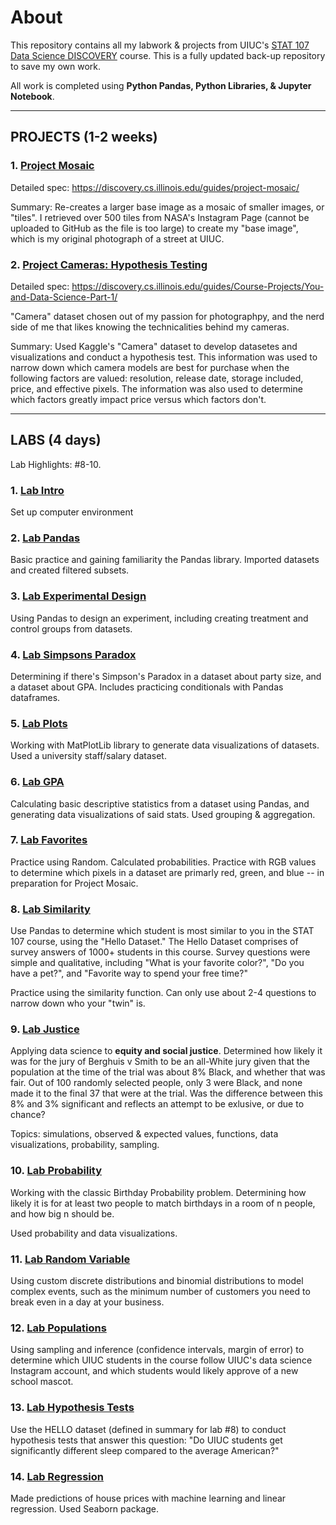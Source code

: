 # About
This repository contains all my labwork & projects from UIUC's [STAT 107 Data Science DISCOVERY](https://discovery.cs.illinois.edu/) course. This is a fully updated back-up repository to save my own work. 

All work is completed using **Python Pandas, Python Libraries, & Jupyter Notebook**.

--------------------------------------------------------------------------------------------------------------------------------------------------------

## PROJECTS (1-2 weeks)

### 1. [Project Mosaic](https://github.com/rkwreck/STAT107_Labs_and_Projects/tree/main/project_mosaic)
Detailed spec: https://discovery.cs.illinois.edu/guides/project-mosaic/

Summary: Re-creates a larger base image as a mosaic of smaller images, or "tiles". I retrieved over 500 tiles from NASA's Instagram Page (cannot be uploaded to GitHub as the file is too large) to create my "base image", which is my original photograph of a street at UIUC. 

### 2. [Project Cameras: Hypothesis Testing](https://github.com/rkwreck/STAT107_Labs_and_Projects/tree/main/project2)
Detailed spec: https://discovery.cs.illinois.edu/guides/Course-Projects/You-and-Data-Science-Part-1/ 

"Camera" dataset chosen out of my passion for photographpy, and the nerd side of me that likes knowing the technicalities behind my cameras. 

Summary: Used Kaggle's "Camera" dataset to develop datasetes and visualizations and conduct a hypothesis test. This information was used to narrow down which camera models are best for purchase when the following factors are valued: resolution, release date, storage included, price, and effective pixels. The information was also used to determine which factors greatly impact price versus which factors don't. 

--------------------------------------------------------------------------------------------------------------------------------------------------------

 ## LABS (4 days)

 Lab Highlights: #8-10. 

 ### 1. [Lab Intro](https://github.com/rkwreck/STAT107_Labs_and_Projects/blob/main/lab_intro/lab_intro.ipynb)
 
 Set up computer environment

 ### 2. [Lab Pandas](https://github.com/rkwreck/STAT107_Labs_and_Projects/blob/main/lab_pandas/lab_pandas.ipynb)
 
 Basic practice and gaining familiarity the Pandas library. Imported datasets and created filtered subsets.

 ### 3. [Lab Experimental Design](https://github.com/rkwreck/STAT107_Labs_and_Projects/blob/main/lab_exp_design/lab_exp_design.ipynb)

 Using Pandas to design an experiment, including creating treatment and control groups from datasets. 

 ### 4. [Lab Simpsons Paradox](https://github.com/rkwreck/STAT107_Labs_and_Projects/blob/main/lab_simpsons_paradox/lab_simpsons_paradox.ipynb)

Determining if there's Simpson's Paradox in a dataset about party size, and a dataset about GPA. Includes practicing conditionals with Pandas dataframes.

 ### 5. [Lab Plots](https://github.com/rkwreck/STAT107_Labs_and_Projects/blob/main/lab_plots/lab_plots.ipynb)

Working with MatPlotLib library to generate data visualizations of datasets. Used a university staff/salary dataset. 

 ### 6. [Lab GPA](https://canvas.illinois.edu/courses/48517/assignments/1033059)

Calculating basic descriptive statistics from a dataset using Pandas, and generating data visualizations of said stats. Used grouping & aggregation. 
  
 ### 7. [Lab Favorites](https://canvas.illinois.edu/courses/48517/assignments/1033060)

Practice using Random. Calculated probabilities. Practice with RGB values to determine which pixels in a dataset are primarly red, green, and blue -- in preparation for Project Mosaic. 

 ### 8. [Lab Similarity](https://github.com/rkwreck/STAT107_Labs_and_Projects/blob/main/lab_similarity/lab_similarity.ipynb)

Use Pandas to determine which student is most similar to you in the STAT 107 course, using the "Hello Dataset." The Hello Dataset comprises of survey answers of 1000+ students in this course. Survey questions were simple and qualitative, including "What is your favorite color?", "Do you have a pet?", and "Favorite way to spend your free time?" 

Practice using the similarity function. Can only use about 2-4 questions to narrow down who your "twin" is. 

 ### 9. [Lab Justice](https://github.com/rkwreck/STAT107_Labs_and_Projects/blob/main/lab_justice/lab_justice.ipynb)

Applying data science to **equity and social justice**. Determined how likely it was for the jury of Berghuis v Smith to be an all-White jury given that the population at the time of the trial was about 8% Black, and whether that was fair. Out of 100 randomly selected people, only 3 were Black, and none made it to the final 37 that were at the trial. Was the difference between this 8% and 3% significant and reflects an attempt to be exlusive, or due to chance? 

Topics: simulations, observed & expected values, functions, data visualizations, probability, sampling.

 ### 10. [Lab Probability](https://github.com/rkwreck/STAT107_Labs_and_Projects/blob/main/lab_probability/lab_probability.ipynb)

 Working with the classic Birthday Probability problem. Determining how likely it is for at least two people to match birthdays in a room of n people, and how big n should be. 

 Used probability and data visualizations. 

 ### 11. [Lab Random Variable](https://github.com/rkwreck/STAT107_Labs_and_Projects/blob/main/lab_random_variable/lab_random_variable.ipynb) 

Using custom discrete distributions and binomial distributions to model complex events, such as the minimum number of customers you need to break even in a day at your business. 

 ### 12. [Lab Populations](https://github.com/rkwreck/STAT107_Labs_and_Projects/blob/main/lab_populations/lab_populations.ipynb)

 Using sampling and inference (confidence intervals, margin of error) to determine which UIUC students in the course follow UIUC's data science Instagram account, and which students would likely approve of a new school mascot. 
 
 ### 13. [Lab Hypothesis Tests](https://github.com/rkwreck/STAT107_Labs_and_Projects/blob/main/lab_hypothesis_tests/lab_hypothesis_tests.ipynb)

 Use the HELLO dataset (defined in summary for lab #8) to conduct hypothesis tests that answer this question: "Do UIUC students get significantly different sleep compared to the average American?"

 ### 14. [Lab Regression](https://github.com/rkwreck/STAT107_Labs_and_Projects/blob/main/lab_regression/lab_regression.ipynb)

 Made predictions of house prices with machine learning and linear regression. Used Seaborn package. 

 
 
 


 
 





 

 

 

 

 



 
 
